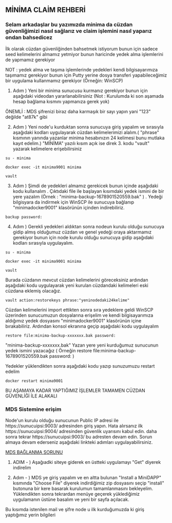 
## MİNİMA CLAİM REHBERİ

### Selam arkadaşlar bu yazımızda minima da cüzdan güvenliğimizi nasıl sağlarız ve claim işlemini nasıl yaparız ondan bahsedicez

İlk olarak cüzdan güvenliğinden bahsetmek istiyorum bunun için sadece seed kelimelerini almamız yetmiyor bunun haricinde yedek alma işlemlerini de yapmamız gerekiyor

NOT : yedek alma ve taşıma işlemlerinde yedekleri kendi bilgisayarımıza taşımamız gerekiyor bunun için Putty yerine dosya transferi yapabileceğimiz bir uygulama kullanmamız gerekiyor (Örneğin: WinSCP)

1. Adım ) Yeni bir minima sunucusu kurmanız gerekiyor bunun için aşağıdaki videodan yararlanabilirsiniz (Not : Kurulumda ki son aşamada hesap bağlama kısmını yapmanıza gerek yok)

ÖNEMLİ : MDS şifrenizi biraz daha karmaşık bir sayı yapın yani "123" değilde "at87k" gibi


2. Adım ) Yeni node'u kurduktan sonra  sunucuya giriş yapalım ve sırasıyla aşağıdaki kodları uygulayarak cüzdan kelimelerimizi alalım.( "phrase" kısmının yanında yazanlar minima hesabınızın 24 kelimesi bunu mutlaka kayıt edelim.) "MİNİMA" yazılı kısım açık ise direk 3. kodu "vault" yazarak kelimelere erişebilirsiniz

```
su - minima
```
```
docker exec -it minima9001 minima
```
```
vault
```


3. Adım ) Şimdi de yedekleri almamız gerekicek bunun içinde aşağıdaki kodu kullanalım . Çıktıdaki file ile başlayan kısımdaki yedek ismini de bir yere yazalım (Örnek : "minima-backup-1678901520559.bak" ) . Yedeği bilgisyara da indirmek için WinSCP ile sunucuya bağlanıp "minimadocker9001" klasörünün içinden indirebiliriz.
```
backup password: 
```


4. Adım  ) Gerekli yedekleri aldıktan sonra nodeun kurulu olduğu sunucuya gidip almış olduğumuz cüzdan ve genel yedeği oraya aktarmamız gerekiyor bunun için node kurulu olduğu sunucuya gidip aşağıdaki kodları sırasıyla uygulayalım.
```
su - minima
```
```
docker exec -it minima9001 minima
```
```
vault
```

Burada cüzdanın mevcut cüzdan kelimelerini göreceksiniz ardından aşağıdaki kodu uygulayarak yeni kurulan cüzdandaki kelimeleri eski cüzdana eklemiş olacağız.

```
vault action:restorekeys phrase:"yeninodedaki24kelime"
```

Cüzdan kelimelerini import ettikten sonra sıra yedeklere geldi WinSCP üzerinden sunucumuzun dosyalarına erişelim ve kendi bilgisayarımıza aldığımız yedek dosyasını "minimadocker9001" klasörünün içine bırakabiliriz. Ardından konsol ekranına geçip aşağıdaki kodu uygulayalım
```
restore file:minima-backup-xxxxxxx.bak password:
```

"minima-backup-xxxxxxx.bak" Yazan yere yeni kurduğumuz sunucunun yedek ismini yazacağız ( Örneğin restore file:minima-backup-1678901520559.bak password: )


Yedekler yüklendikten sonra aşağıdaki kodu yazıp sunuzumuzu restart edelim
```
docker restart minima9001
```

BU AŞAMAYA KADAR YAPTIĞIMIZ İŞLEMLER TAMAMEN CÜZDAN GÜVENLİĞİ İLE ALAKALI 




### MDS Sistemine erişim

Node'un kurulu olduğu sunucunun Public IP adresi ile https://sunucuipsi:9003/ adresinden giriş yapın. Hata alırsanız ilk https://sunucuipsi:9004/ adresinden güvenlik uyarısını kabul edin. daha sonra tekrar https://sunucuipsi:9003/ bu adresten devam edin. Sorun almaya devam ederseniz aşağıdaki linkteki adımları uygulayabilirsiniz.

[MDS BAĞLANMA SORUNU](https://magnificent-almandine-948.notion.site/Minima-d-l-FAQ-828d9de5332a4c70b50027395650d9f8)

1. ADIM - )
 Aşağıadki siteye giderek en üstteki uygulamayı "Get" diyerek indirelim


2. Adım - ) 
MDS ye giriş yapalım ve en altta bulunan "Install a MiniDAPP" kısmında "Choose File" diyerek indirdiğimiz zip dosyasını seçip "install" butonuna bir kere basarak kurulumun tamamlanmasını bekleyelim. Yüklendikten sonra tekrardan menüye geçerek yüklediğimiz uygulamanın üstüne basalım ve yeni bir sayfa açılacak.

Bu kısımda istenilen mail ve şifre node u ilk kurduğumuzda ki giriş yaptığımız yerin bilgileri 



